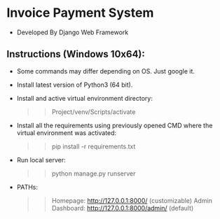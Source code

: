 # Invoice Payment System
* Developed By Django Web Framework

## Instructions (Windows 10x64):
* Some commands may differ depending on OS. Just google it.
* Install latest version of Python3 (64 bit).

* Install and active virtual environment directory:
  >> Project/venv/Scripts/activate
  
* Install all the requirements using previously opened CMD where the virtual environment was activated:
  >> pip install -r requirements.txt
  
* Run local server:
  >> python manage.py runserver
  
* PATHs:
  >> Homepage: http://127.0.0.1:8000/ (customizable)
  >> Admin Dashboard: http://127.0.0.1:8000/admin/ (default)
